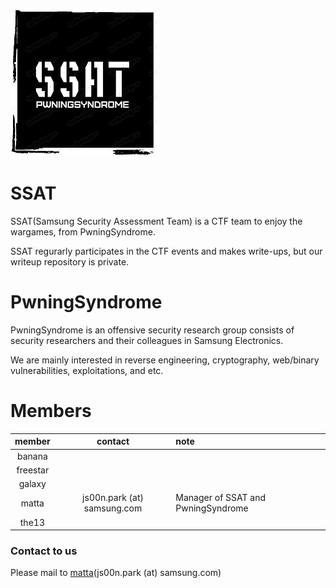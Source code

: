 ![img](ssat_logo_black_small.png)

# SSAT 

SSAT(Samsung Security Assessment Team) is a CTF team to enjoy the wargames, from PwningSyndrome.

SSAT regurarly participates in the CTF events and makes write-ups, but our writeup repository is private.

# PwningSyndrome

PwningSyndrome is an offensive security research group consists of security researchers and their colleagues in Samsung Electronics.

We are mainly interested in reverse engineering, cryptography, web/binary vulnerabilities, exploitations, and etc.

# Members

| member   | contact | note |
|:--------:|:-------:|:-----|
| banana   |         |      |
| freestar |         |      |
| galaxy   |         |      |
| matta    | js00n.park (at) samsung.com | Manager of SSAT and PwningSyndrome |
| the13    |         |      |



### Contact to us

Please mail to [matta](https://me.matta.kr)(js00n.park (at) samsung.com)
